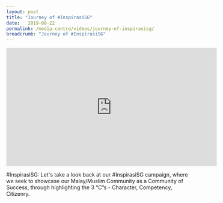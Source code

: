 ```yaml
---
layout: post
title: "Journey of #InspirasiSG"
date:   2019-08-22
permalink: /media-centre/videos/journey-of-inspirasisg/
breadcrumb: "Journey of #InspirasiSG"
---
```


<div class="bp-youtube">
 <iframe width="560" height="315" src="https://www.youtube.com/embed/SKLDLNlYg8Q" frameborder="0" allow="accelerometer; autoplay; encrypted-media; gyroscope; picture-in-picture" allowfullscreen></iframe>
 </div>
 
#InspirasiSG: Let's take a look back at our #InspirasiSG campaign, where we seek to showcase our Malay/Muslim Community as a Community of Success, through highlighting the 3 “C”s - Character, Competency, Citizenry.
